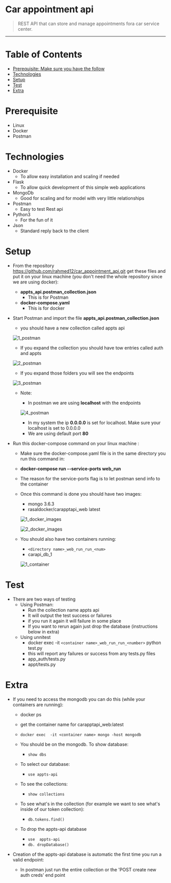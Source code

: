 # Car appointment api
> REST API that can store and manage appointments fora car service center.
<hr>



# Table of Contents
* [Prerequisite: Make sure you have the follow](#Prerequisite)
* [Technologies](#Technologies)
* [Setup](#Setup)
* [Test](#Test)
* [Extra](#Extra)




# <a name="Prerequisite"></a>Prerequisite
* Linux
* Docker
* Postman






# <a name="Technologies"></a>Technologies
* Docker
	* To allow easy installation and scaling if needed
* Flask
	* To allow quick development of this simple web applications
* MongoDb
	* Good for scaling and for model with very little relationships
* Postman
	* Easy to test Rest api
* Python3
	* For the fun of it
* Json
	* Standard reply back to the client



# <a name="Setup"></a>Setup
* From the repository https://github.com/rahmed12/car_appointment_api.git get these files and put it on your linux machine (you don't need the whole repository since we are using docker):
	* __appts_api.postman_collection.json__
		* This is for Postman
	* __docker-compose.yaml__
		* This is for docker

* Start Postman and import the file __appts_api.postman_collection.json__
	* you should have a new collection called appts api
	
	![1_postman](https://user-images.githubusercontent.com/47451663/101697730-569a3300-3a46-11eb-9750-67a7b6a37e5e.PNG)
	* If you expand the collection you should have tow entries called auth and appts
	
	![2_postman](https://user-images.githubusercontent.com/47451663/101698259-328b2180-3a47-11eb-9d04-a761eb8d4c78.PNG)
	* If you expand those folders you will see the endpoints
	
	![3_postman](https://user-images.githubusercontent.com/47451663/101698215-21daab80-3a47-11eb-8c74-5f1f2f3a68f0.PNG)


	* Note:
		* In postman we are using __localhost__ with the endpoints
		
		![4_postman](https://user-images.githubusercontent.com/47451663/101699203-c14c6e00-3a48-11eb-9933-f1d29e8194de.PNG)
		
		* In my system the ip __0.0.0.0__ is set for localhost.  Make sure your localhost is set to 0.0.0.0
		* We are using default port __80__



* Run this docker-compose command on your linux machine :
	* Make sure the docker-compose.yaml file is in the same directory you run this command in:
	* __docker-compose run --service-ports  web_run__

	* The reason for the service-ports flag is to let postman send info to the container
	* Once this command is done you should have two images:
		* mongo 3.6.3
		* rasaldocker/carapptapi_web latest
		
		![1_docker_images](https://user-images.githubusercontent.com/47451663/101699621-72eb9f00-3a49-11eb-80ad-e8bd9f867d05.PNG)
		
		![2_docker_images](https://user-images.githubusercontent.com/47451663/101699628-7848e980-3a49-11eb-90bb-29054de622cb.PNG)

	* You should also have two containers running:
		* `<directory name>_web_run_run_<num> `
		* carapi_db_1
	
		![1_container](https://user-images.githubusercontent.com/47451663/101699810-e5f51580-3a49-11eb-9a1c-b7f004d8eaed.PNG)
		
		
		

# <a name="Test"></a>Test
* There are two ways of testing
	* Using Postman:
		* Run the collection name appts api
		* It will output the test success or failures
		* if you run it again it will failure in some place
		* If you want to rerun again just drop the database (instructions below in extra)
	* Using unnitest 
 		* docker exec -it `<container name>_web_run_run_<number>` python test.py
 		* this will report any failures or success from any tests.py files
 		* app_auth/tests.py
		* appt/tests.py




# <a name="Extra"></a>Extra
* If you need to access the mongodb you can do this (while your containers are running):
	* docker ps
	* get the container name for carapptapi_web:latest

	* `docker exec  -it <container name> mongo -host mongodb`

	* You should be on the mongodb.  To show database:
		* `show dbs`

	* To select our database:
		* `use appts-api`

	* To see the collections:
 		* `show collections`

	* To see what's in the collection (for example we want to see what's inside of our token collection):
		* `db.tokens.find()`

	* To drop the  appts-api database
		* `use  appts-api`
		* `db. dropDatabase()`

* Creation of the appts-api database is automatic the first time you run a valid endpoint:
	* In postman just run the entire collection or the 'POST create new auth creds' end point





